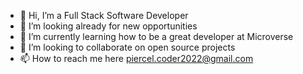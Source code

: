 - 👋 Hi, I’m a Full Stack Software Developer 
- 👀 I’m looking already for new opportunities
- 🌱 I’m currently learning how to be a great developer at Microverse
- 💞️ I’m looking to collaborate on open source projects
- 📫 How to reach me here piercel.coder2022@gmail.com

<!---
Piercel2022/Piercel2022 is a ✨ special ✨ repository because its `README.md` (this file) appears on your GitHub profile.
You can click the Preview link to take a look at your changes.
--->
